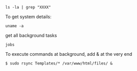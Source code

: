 ```
ls -la | grep "XXXX"
```

To get system details:

```
uname -a
```

get all background tasks

```
jobs
```

To execute commands at background, add & at the very end

```
$ sudo rsync Templates/* /var/www/html/files/ &

```



